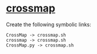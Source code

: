 # [crossmap](https://hpc.nih.gov/apps/crossmap.html)

Create the following symbolic links:
```
CrossMap -> crossmap.sh
crossmap -> crossmap.sh
CrossMap.py -> crossmap.sh
```
